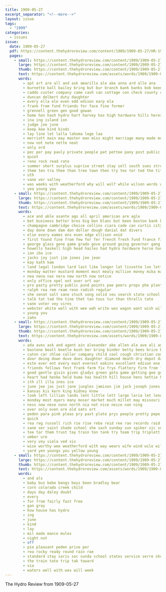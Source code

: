 ```yaml
---
title: 1909-05-27
excerpt_separator: "<!--more-->"
layout: issue
tags:
  - "1909"
categories:
  - issues
issue:
  date: 1909-05-27
  pdf: https://content.thehydroreview.com/content/1909/1909-05-27/HR-1909-05-27.pdf
  pages:
    - small: https://content.thehydroreview.com/content/1909/1909-05-27/small/HR-1909-05-27-01.jpg
      large: https://content.thehydroreview.com/content/1909/1909-05-27/large/HR-1909-05-27-01.jpg
      thumb: https://content.thehydroreview.com/content/1909/1909-05-27/thumbnails/HR-1909-05-27-01.jpg
      text: https://content.thehydroreview.com/assets/words/1909/1909-05-27/HR-1909-05-27-01.txt
      words:
        - apt art are all and ask amarillo ale ake anna ard alle ana
        - burnette ball bailey bring but bur branch bank banks bob been besta business bowan boys bridgeport
        - caddo custer company came cash can cottage con check county christy clock chane city cream catt citizen col coak canon carlos cashier cha
        - duncan delbert duty daughter
        - every ella ele even edd edison earp ela
        - frank from fund friends for face fine former
        - grennell green gen good gowan
        - home hon hash hydro hart harvey has high hardware hills heres house
        - ina ing island ion
        - judge joe june
        - keep kee kind kinds
        - lay line let lalla lahoma lege laa
        - merriott main may master man miss might marriage many made mony
        - now not note nette neat
        - only ord
        - pec per pay pauly private people pat pettee pany post public
        - quiet
        - reno rock read rate
        - summer short surplus suprise street stay sell south sues strong she sane slight schools san salary state store safe standard school
        - them ten tra thee than tree town then try tex tor ted the tittle
        - uth
        - vane ver valley
        - was weeks with weatherford why will wolf while wilson words week well wedding
        - yea young you
    - small: https://content.thehydroreview.com/content/1909/1909-05-27/small/HR-1909-05-27-02.jpg
      large: https://content.thehydroreview.com/content/1909/1909-05-27/large/HR-1909-05-27-02.jpg
      thumb: https://content.thehydroreview.com/content/1909/1909-05-27/thumbnails/HR-1909-05-27-02.jpg
      text: https://content.thehydroreview.com/assets/words/1909/1909-05-27/HR-1909-05-27-02.txt
      words:
        - ace and able asante ago all april american are agle
        - bet business better bros big bon blanc but been boston bank ber board best blane blind bayard
        - champagne cambridge choice collins ciara cade can curtis city
        - day done down dam don dollar dough danial dat divers
        - else every eames ens even edge ellison enid
        - first found fine from few for fer french fresh fund france fish farm
        - george glass gene game grado gove ground going governor gang gibson good
        - howells haskell high head hailes had hydro hardware horse hundred hams hen haske home how has hada
        - ian iba ice
        - jacks joy just jim jones jee jean
        - kay kath kam
        - land legal london lard last like longer lat lissette lon letter lilly law later late
        - monday matter mustard moment most mealy million money mika market made
        - nea nena nas nera new north now notice
        - only office opel oot over ort oar
        - pro pasty pretty public pund points pae peers props phe plants pat plant per pery place
        - ralph rea rem ream reno radish regular
        - she senat salt sane stuck song solid seu search state school start son service season seem seven sit station seal sultan sese stallion sie sents store san
        - talk tat tad the tine thet tan tous tur than thralls tate
        - vane voter vey vires
        - webster white well with wee wah write was wagon want wish will
        - young you
        - zahn
    - small: https://content.thehydroreview.com/content/1909/1909-05-27/small/HR-1909-05-27-03.jpg
      large: https://content.thehydroreview.com/content/1909/1909-05-27/large/HR-1909-05-27-03.jpg
      thumb: https://content.thehydroreview.com/content/1909/1909-05-27/thumbnails/HR-1909-05-27-03.jpg
      text: https://content.thehydroreview.com/assets/words/1909/1909-05-27/HR-1909-05-27-03.txt
      words:
        - ada aves ask and agent ain alexander ake allen ale ave ali ann are arey aud all
        - bastone beall beetle bush ber bring binder betty bees brice bayle bagger best blue baby bows busi ball bas business but born better been bill beers bridgeport butter balls boyle bene ben bound buy box bee
        - caton car chloe caller company child cool cough christian comstock claude circle coes corn crisp cor con chambers card come coast cal cave chas clinton came comes cleo cream city case chis cash collins chem core character county cesta
        - door doing down dove does daughter diamond death dry depot dance dunn day dakota dang drinks daring deering dinner
        - este ever ent every east everest eakins excellent edison ene etter enid ele erford eon eva
        - friends fellows fest frank farm fix frys flattery firm from found filler former fountain forland flies fea fine full for far friday ford
        - good gentle givin given gladys green goto game getting gee goods gent golden gave
        - heart had henke held hume has health hill house hens hettie henry hinton hail hazel heen hie hon haggard home higdon honor hydro hil hee her
        - ith ill illa ines ice
        - june jee jas just jone jungles jamison jim jack joseph jones
        - kansas kis kern king kidney know
        - look left lillian lands lent little lett large laria let lenox lew loc like lea land loving lit league last lie lose
        - monday most myers many moser market much millet may missouri merit made money man matter music miss mary mill morgan mena mexican mont mowe mexico mer mastin mildred morning moth
        - ness now nese nunn north nia not nice neice nan ning
        - over only oven ore old oats ort
        - peden para pink pleas pry past plate prys people pretty pepe pais part pos present per philips pure pitzer peta pleasure patch phillips paul
        - quick
        - rea reg russell rich rie rise reba reid ree ran records raid ret reno register rose rous reach reber ross
        - sane ser saint shade school she sach sunday sun spiker sic seed sleeper storm side seats start snyder stockton seven sie special saturday south stores summer see sick standard sim springs say straight shelton sid sister september screen safe season stay
        - tee tar them trust tay train ton tank try team trip triplett treat toh texas texola tonic tene talk the then tan tucker top town
        - umber ure
        - very vey viola ved vis
        - wise worthy wee weatherford with way wears wife wind wile will water wan went win week wes won ware window wit weather was white wilson well wish work wheat worst west wort world
        - yard yen youngs you yellow young
    - small: https://content.thehydroreview.com/content/1909/1909-05-27/small/HR-1909-05-27-04.jpg
      large: https://content.thehydroreview.com/content/1909/1909-05-27/large/HR-1909-05-27-04.jpg
      thumb: https://content.thehydroreview.com/content/1909/1909-05-27/thumbnails/HR-1909-05-27-04.jpg
      text: https://content.thehydroreview.com/assets/words/1909/1909-05-27/HR-1909-05-27-04.txt
      words:
        - and als
        - baby bus bebe bangs boys been bradley bear
        - corn colorado creek child
        - days day daley doubt
        - every
        - for from fairly fast free
        - gan gray
        - how house has hydro
        - ing
        - june
        - kind
        - lay
        - mil made mance mules
        - night not
        - off
        - pie pleasant peden prive per
        - rea rocky ready round rain rae
        - standard stay saris soc sunda school states service serre sheridan
        - the train tate trip tak toward
        - via
        - waters well with was will week
---
```


The Hydro Review from 1909-05-27

<!--more-->

